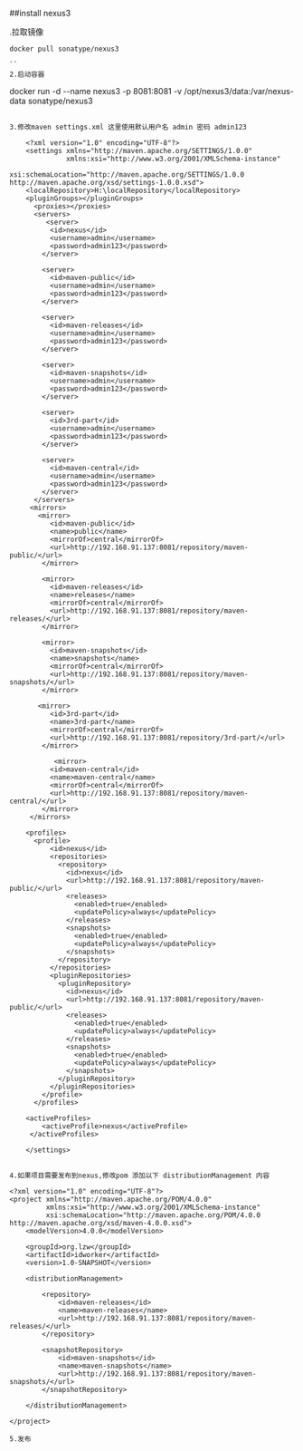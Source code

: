 
##install nexus3

.拉取镜像
```
docker pull sonatype/nexus3 

``
2.启动容器
```
docker run -d --name nexus3  -p 8081:8081 -v /opt/nexus3/data:/var/nexus-data sonatype/nexus3
```

3.修改maven settings.xml 这里使用默认用户名 admin 密码 admin123

```
        <?xml version="1.0" encoding="UTF-8"?>
        <settings xmlns="http://maven.apache.org/SETTINGS/1.0.0"
                  xmlns:xsi="http://www.w3.org/2001/XMLSchema-instance"
                  xsi:schemaLocation="http://maven.apache.org/SETTINGS/1.0.0 http://maven.apache.org/xsd/settings-1.0.0.xsd">
        <localRepository>H:\localRepository</localRepository>
        <pluginGroups></pluginGroups>    
          <proxies></proxies>    
          <servers>
             <server>
              <id>nexus</id>
              <username>admin</username>
              <password>admin123</password>
            </server>
        
            <server>
              <id>maven-public</id>
              <username>admin</username>
              <password>admin123</password>
            </server>
        
            <server>
              <id>maven-releases</id>
              <username>admin</username>
              <password>admin123</password>
            </server>
        
            <server>
              <id>maven-snapshots</id>
              <username>admin</username>
              <password>admin123</password>
            </server>
        
            <server>
              <id>3rd-part</id>
              <username>admin</username>
              <password>admin123</password>
            </server>
        
            <server>
              <id>maven-central</id>
              <username>admin</username>
              <password>admin123</password>
            </server>
          </servers>
         <mirrors>
           <mirror>
              <id>maven-public</id>
              <name>public</name>
              <mirrorOf>central</mirrorOf>
              <url>http://192.168.91.137:8081/repository/maven-public/</url>
            </mirror>
        
            <mirror>
              <id>maven-releases</id>
              <name>releases</name>
              <mirrorOf>central</mirrorOf>
              <url>http://192.168.91.137:8081/repository/maven-releases/</url>
            </mirror>
        
            <mirror>
              <id>maven-snapshots</id>
              <name>snapshots</name>
              <mirrorOf>central</mirrorOf>
              <url>http://192.168.91.137:8081/repository/maven-snapshots/</url>
            </mirror>
        
           <mirror>
              <id>3rd-part</id>
              <name>3rd-part</name>
              <mirrorOf>central</mirrorOf>
              <url>http://192.168.91.137:8081/repository/3rd-part/</url>
            </mirror>
        
               <mirror>
              <id>maven-central</id>
              <name>maven-central</name>
              <mirrorOf>central</mirrorOf>
              <url>http://192.168.91.137:8081/repository/maven-central/</url>
            </mirror>
         </mirrors>
        
        <profiles>
          <profile>
              <id>nexus</id>
              <repositories>
                <repository>
                  <id>nexus</id>
                  <url>http://192.168.91.137:8081/repository/maven-public/</url>
                  <releases>
                    <enabled>true</enabled>
                    <updatePolicy>always</updatePolicy>
                  </releases>
                  <snapshots>
                    <enabled>true</enabled>
                    <updatePolicy>always</updatePolicy>
                  </snapshots>
                </repository>
              </repositories>
              <pluginRepositories>
                <pluginRepository>
                  <id>nexus</id>
                  <url>http://192.168.91.137:8081/repository/maven-public/</url>
                  <releases>
                    <enabled>true</enabled>
                    <updatePolicy>always</updatePolicy>
                  </releases>
                  <snapshots>
                    <enabled>true</enabled>
                    <updatePolicy>always</updatePolicy>
                  </snapshots>
                </pluginRepository>
              </pluginRepositories>
            </profile>
          </profiles>
        
        <activeProfiles>
            <activeProfile>nexus</activeProfile>
         </activeProfiles>
        
        </settings>
```

4.如果项目需要发布到nexus,修改pom 添加以下 distributionManagement 内容

```
    <?xml version="1.0" encoding="UTF-8"?>
    <project xmlns="http://maven.apache.org/POM/4.0.0"
             xmlns:xsi="http://www.w3.org/2001/XMLSchema-instance"
             xsi:schemaLocation="http://maven.apache.org/POM/4.0.0 http://maven.apache.org/xsd/maven-4.0.0.xsd">
        <modelVersion>4.0.0</modelVersion>
    
        <groupId>org.lzw</groupId>
        <artifactId>idworker</artifactId>
        <version>1.0-SNAPSHOT</version>
    
        <distributionManagement>
    
            <repository>
                <id>maven-releases</id>
                <name>maven-releases</name>
                <url>http://192.168.91.137:8081/repository/maven-releases/</url>
            </repository>
    
            <snapshotRepository>
                <id>maven-snapshots</id>
                <name>maven-snapshots</name>
                <url>http://192.168.91.137:8081/repository/maven-snapshots/</url>
            </snapshotRepository>
    
        </distributionManagement>
    
    </project>
```
5.发布